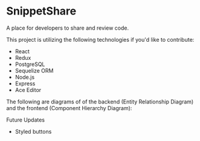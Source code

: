 # SnippetShare

A place for developers to share and review code. 

This project is utilizing the following technologies if you'd like to contribute:
- React
- Redux
- PostgreSQL
- Sequelize ORM
- Node.js
- Express
- Ace Editor

The following are diagrams of of the backend (Entity Relationship Diagram) and the frontend (Component Hierarchy Diagram):


Future Updates
- Styled buttons
